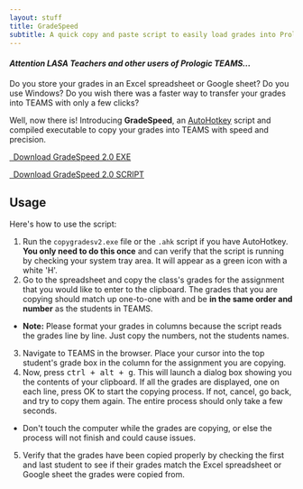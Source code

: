 ```yaml
---
layout: stuff
title: GradeSpeed
subtitle: A quick copy and paste script to easily load grades into Prologic TEAMS.
---
```


#### _Attention LASA Teachers and other users of Prologic TEAMS..._

Do you store your grades in an Excel spreadsheet or Google sheet? Do you use Windows? Do you wish there was a faster way to transfer your grades into TEAMS with only a few clicks?

Well, now there is! Introducing <span title="Pun intended lol" data-toggle="tooltip">**GradeSpeed**</span>, an [AutoHotkey](https://autohotkey.com) script and compiled executable to copy your grades into TEAMS with speed and precision.

<a class="btn btn-primary" href="{% link files/copygradesv2.exe %}"><i class="fab fa-windows"></i>&ensp;Download GradeSpeed 2.0 EXE</a>

<a class="btn btn-success" href="{% link files/copygradesv2.ahk %}" title="Requires AutoHotkey to run" data-toggle="tooltip" data-placement="right"><i class="fas fa-file-download"></i>&ensp;Download GradeSpeed 2.0 SCRIPT</a>

## Usage

Here's how to use the script:

1. Run the `copygradesv2.exe` file or the `.ahk` script if you have AutoHotkey. **You only need to do this once** and can verify that the script is running by checking your system tray area. It will appear as a green icon with a white 'H'.
2. Go to the spreadsheet and copy the class's grades for the assignment that you would like to enter to the clipboard. The grades that you are copying should match up one-to-one with and be **in the same order and number** as the students in TEAMS.
  - **Note:** Please format your grades in columns because the script reads the grades line by line. Just copy the numbers, not the students names.
3. Navigate to TEAMS in the browser. Place your cursor into the top student's grade box in the column for the assignment you are copying.
4. Now, press <kbd><kbd>ctrl</kbd> + <kbd>alt</kbd> + <kbd>g</kbd></kbd>. This will launch a dialog box showing you the contents of your clipboard. If all the grades are displayed, one on each line, press OK to start the copying process. If not, cancel, go back, and try to copy them again. The entire process should only take a few seconds.
  - Don't touch the computer while the grades are copying, or else the process will not finish and could cause issues.
5. Verify that the grades have been copied properly by checking the first and last student to see if their grades match the Excel spreadsheet or Google sheet the grades were copied from.
